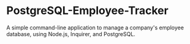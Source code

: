 # PostgreSQL-Employee-Tracker
A simple command-line application to manage a company's employee database, using Node.js, Inquirer, and PostgreSQL.
